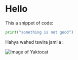 # Hello 
This a snippet of code: 
```python
print("something is not good")
```
Hahya wahed tswira jamila : 

![Image of Yaktocat](https://octodex.github.com/images/yaktocat.png) 
